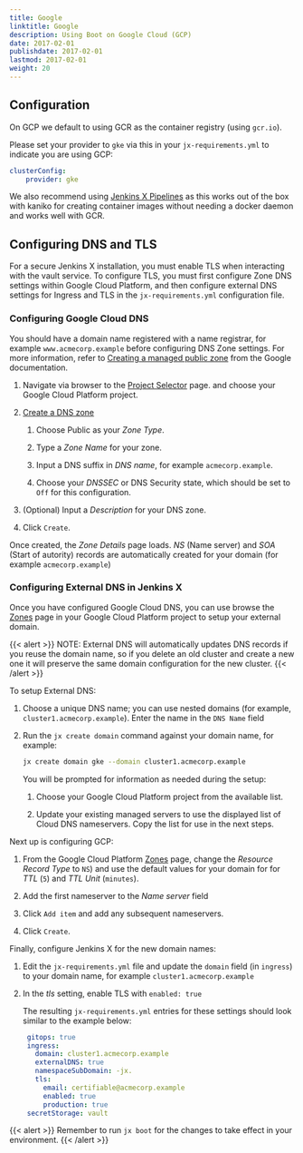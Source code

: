 ```yaml
---
title: Google
linktitle: Google
description: Using Boot on Google Cloud (GCP)
date: 2017-02-01
publishdate: 2017-02-01
lastmod: 2017-02-01
weight: 20
---
```


## Configuration

On GCP we default to using GCR as the container registry (using `gcr.io`).

Please set your provider to `gke` via this in your `jx-requirements.yml` to indicate you are using GCP:

```yaml
clusterConfig:
    provider: gke
```

We also recommend using [Jenkins X Pipelines](/architecture/jenkins-x-pipelines/) as this works out of the box with kaniko for creating container images without needing a docker daemon and works well with GCR.

## Configuring DNS and TLS

For a secure Jenkins X installation, you must enable TLS when interacting with the vault service.
To configure TLS, you must first configure Zone DNS settings within Google Cloud Platform, and then configure external DNS settings for Ingress and TLS in the `jx-requirements.yml` configuration file.

### Configuring Google Cloud DNS

You should have a domain name registered with a name registrar, for example `www.acmecorp.example` before configuring DNS Zone settings.
For more information, refer to [Creating a managed public zone](https://cloud.google.com/dns/docs/quickstart#create_a_managed_public_zone) from the Google documentation.

1. Navigate via browser to the [Project
Selector](https://console.cloud.google.com/projectselector2/home/dashboard)
page. and choose your Google Cloud Platform project.

1. [Create a DNS
zone](https://console.cloud.google.com/networking/dns/zones/~new)

    1. Choose Public as your *Zone Type*.

    1. Type a *Zone Name* for your zone.

    1. Input a DNS suffix in *DNS name*, for example `acmecorp.example`.

    1. Choose your *DNSSEC* or DNS Security state, which should be set to `Off` for this configuration.

1. (Optional) Input a *Description* for your DNS zone.

1. Click `Create`.

Once created, the *Zone Details* page loads.
*NS* (Name server) and *SOA* (Start of autority) records are automatically created for your domain (for example `acmecorp.example`)

### Configuring External DNS in Jenkins X

Once you have configured Google Cloud DNS, you can use browse the [Zones](https://console.cloud.google.com/net-services/dns/zones) page in your Google Cloud Platform project to setup your external domain.

{{< alert >}}
NOTE: External DNS will automatically updates DNS records if you reuse the domain name, so if you delete an old cluster and create a new one it will preserve the same domain configuration for the new cluster.
{{< /alert >}}

To setup External DNS:

1. Choose a unique DNS name; you can use nested domains (for example, `cluster1.acmecorp.example`). Enter the name in the `DNS Name` field

2. Run the `jx create domain` command against your domain name, for example:

    ```sh
    jx create domain gke --domain cluster1.acmecorp.example
    ```

    You will be prompted for information as needed during the setup:

    1. Choose your Google Cloud Platform project from the available list.

    1. Update your existing managed servers to use the displayed list of Cloud DNS nameservers. Copy the list for use in the next steps.

Next up is configuring GCP:

1. From the Google Cloud Platform [Zones](https://console.cloud.google.com/net-services/dns/zones) page, change the *Resource Record Type* to `NS`) and use the default values for your domain for for *TTL* (`5`) and *TTL Unit* (`minutes`).

1. Add the first nameserver to the *Name server* field

1. Click `Add item` and add any subsequent nameservers.

1. Click `Create`.

Finally, configure Jenkins X for the new domain names:

1. Edit the `jx-requirements.yml` file and update the `domain` field (in `ingress`) to your domain name, for example `cluster1.acmecorp.example`

1. In the *tls* setting, enable TLS with `enabled: true`

   The resulting `jx-requirements.yml` entries for these settings should look similar to the example below:

   ```yaml
    gitops: true
    ingress:
      domain: cluster1.acmecorp.example
      externalDNS: true
      namespaceSubDomain: -jx.
      tls:
        email: certifiable@acmecorp.example
        enabled: true
        production: true
    secretStorage: vault
   ```

{{< alert >}}
Remember to run `jx boot` for the changes to take effect in your environment.
{{< /alert >}}
